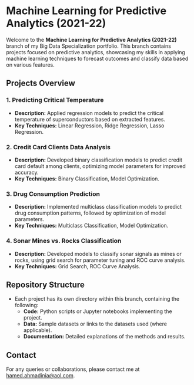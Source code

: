 # Machine Learning for Predictive Analytics (2021-22)

Welcome to the **Machine Learning for Predictive Analytics (2021-22)** branch of my Big Data Specialization portfolio. This branch contains projects focused on predictive analytics, showcasing my skills in applying machine learning techniques to forecast outcomes and classify data based on various features.

## Projects Overview

### 1. Predicting Critical Temperature
- **Description:** Applied regression models to predict the critical temperature of superconductors based on extracted features.
- **Key Techniques:** Linear Regression, Ridge Regression, Lasso Regression.

### 2. Credit Card Clients Data Analysis
- **Description:** Developed binary classification models to predict credit card default among clients, optimizing model parameters for improved accuracy.
- **Key Techniques:** Binary Classification, Model Optimization.

### 3. Drug Consumption Prediction
- **Description:** Implemented multiclass classification models to predict drug consumption patterns, followed by optimization of model parameters.
- **Key Techniques:** Multiclass Classification, Model Optimization.

### 4. Sonar Mines vs. Rocks Classification
- **Description:** Developed models to classify sonar signals as mines or rocks, using grid search for parameter tuning and ROC curve analysis.
- **Key Techniques:** Grid Search, ROC Curve Analysis.

## Repository Structure

- Each project has its own directory within this branch, containing the following:
  - **Code:** Python scripts or Jupyter notebooks implementing the project.
  - **Data:** Sample datasets or links to the datasets used (where applicable).
  - **Documentation:** Detailed explanations of the methods and results.

## Contact

For any queries or collaborations, please contact me at [hamed.ahmadinia@aol.com](mailto:hamed.ahmadinia@aol.com).
